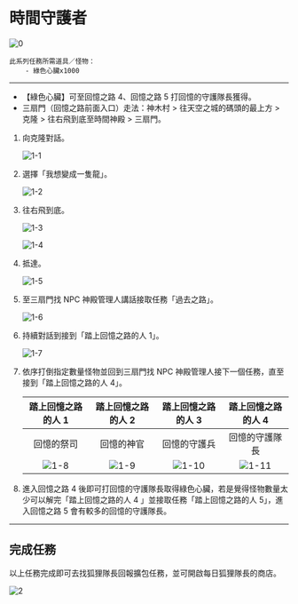 # 時間守護者

![0](0.png)

```text
此系列任務所需道具／怪物：
    - 綠色心臟x1000
```

---

- 【綠色心臟】可至回憶之路 4、回憶之路 5 打回憶的守護隊長獲得。
- 三扇門（回憶之路前面入口）走法：神木村 > 往天空之城的碼頭的最上方 > 克隆 > 往右飛到底至時間神殿 > 三扇門。

1. 向克隆對話。

    ![1-1](1-1.png)

2. 選擇「我想變成一隻龍」。

    ![1-2](1-2.png)

3. 往右飛到底。

    ![1-3](1-3.png)

    ![1-4](1-4.png)

4. 抵達。

    ![1-5](1-5.png)

5. 至三扇門找 NPC 神殿管理人講話接取任務「過去之路」。

    ![1-6](1-6.png)

6. 持續對話到接到「踏上回憶之路的人 1」。

    ![1-7](1-7.png)

7. 依序打倒指定數量怪物並回到三扇門找 NPC 神殿管理人接下一個任務，直至接到「踏上回憶之路的人 4」。

    | 踏上回憶之路的人 1  | 踏上回憶之路的人 2  | 踏上回憶之路的人 3  | 踏上回憶之路的人 4  |
    |:-----------------:|:-----------------:|:-----------------:|:-----------------:|
    | 回憶的祭司         | 回憶的神官          | 回憶的守護兵       | 回憶的守護隊長      |
    | ![1-8](1-8.png)   | ![1-9](1-9.png)   | ![1-10](1-10.png) | ![1-11](1-11.png) |

8. 進入回憶之路 4 後即可打回憶的守護隊長取得綠色心臟，若是覺得怪物數量太少可以解完「踏上回憶之路的人 4 」並接取任務「踏上回憶之路的人 5」，進入回憶之路 5 會有較多的回憶的守護隊長。

---

## 完成任務

以上任務完成即可去找狐狸隊長回報擴包任務，並可開啟每日狐狸隊長的商店。

![2](2.png)
